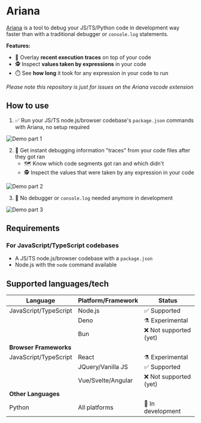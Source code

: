 # Ariana

[Ariana](https://marketplace.visualstudio.com/items?itemName=dedale-dev.ariana&ssr=false#overview) is a tool to debug your JS/TS/Python code in development way faster than with a traditional debugger or `console.log` statements.

**Features:**

- 📑 Overlay **recent execution traces** on top of your code
- 🕵️ Inspect **values taken by expressions** in your code 
- ⏱️ See **how long** it took for any expression in your code to run

*Please note this repository is just for issues on the Ariana vscode extension*

## How to use

1. ✅ Run your JS/TS node.js/browser codebase's `package.json` commands with Ariana, no setup required

![Demo part 1](https://github.com/dedale-dev/.github/blob/main/demo_part1.gif?raw=true)

2. 👾 Get instant debugging information "traces" from your code files after they got ran
   - 🗺️ Know which code segments got ran and which didn't
   - 🕵️ Inspect the values that were taken by any expression in your code

![Demo part 2](https://github.com/dedale-dev/.github/blob/main/demo_part2_0.gif?raw=true)

3. 🥳 No debugger or `console.log` needed anymore in development

![Demo part 3](https://github.com/dedale-dev/.github/blob/main/demo_part2_1.gif?raw=true)

## Requirements

### For JavaScript/TypeScript codebases

- A JS/TS node.js/browser codebase with a `package.json`
- Node.js with the `node` command available

## Supported languages/tech

| Language | Platform/Framework | Status |
|----------|-------------------|---------|
| JavaScript/TypeScript | Node.js | ✅ Supported |
| | Deno | ⚗️ Experimental |
| | Bun | ❌ Not supported (yet) |
| **Browser Frameworks** | | |
| JavaScript/TypeScript | React | ⚗️ Experimental |
| | JQuery/Vanilla JS | ✅ Supported |
| | Vue/Svelte/Angular | ❌ Not supported (yet) |
| **Other Languages** | | |
| Python | All platforms | 🚧 In development |
